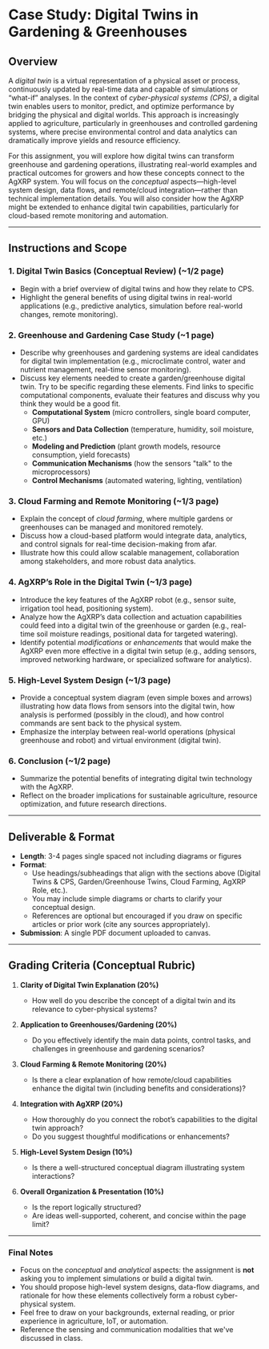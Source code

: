 # Case Study: Digital Twins in Gardening & Greenhouses

## Overview

A *digital twin* is a virtual representation of a physical asset or process, continuously updated by real-time data and capable of simulations or “what-if” analyses. In the context of *cyber-physical systems (CPS)*, a digital twin enables users to monitor, predict, and optimize performance by bridging the physical and digital worlds. This approach is increasingly applied to agriculture, particularly in greenhouses and controlled gardening systems, where precise environmental control and data analytics can dramatically improve yields and resource efficiency.

For this assignment, you will explore how digital twins can transform greenhouse and gardening operations, illustrating real-world examples and practical outcomes for growers and how these concepts connect to the AgXRP system. You will focus on the *conceptual* aspects—high-level system design, data flows, and remote/cloud integration—rather than technical implementation details. You will also consider how the AgXRP might be extended to enhance digital twin capabilities, particularly for cloud-based remote monitoring and automation.

---

## Instructions and Scope

### 1. Digital Twin Basics (Conceptual Review) (~1/2 page)

- Begin with a brief overview of digital twins and how they relate to CPS.
- Highlight the general benefits of using digital twins in real-world applications (e.g., predictive analytics, simulation before real-world changes, remote monitoring).

### 2. Greenhouse and Gardening Case Study (~1 page)

- Describe why greenhouses and gardening systems are ideal candidates for digital twin implementation (e.g., microclimate control, water and nutrient management, real-time sensor monitoring).
- Discuss key elements needed to create a garden/greenhouse digital twin. Try to be specific regarding these elements. Find links to specific computational components, evaluate their features and discuss why you think they would be a good fit.
  - **Computational System** (micro controllers, single board computer, GPU)
  - **Sensors and Data Collection** (temperature, humidity, soil moisture, etc.)
  - **Modeling and Prediction** (plant growth models, resource consumption, yield forecasts)
  - **Communication Mechanisms** (how the sensors "talk" to the microprocessors)
  - **Control Mechanisms** (automated watering, lighting, ventilation)

### 3. Cloud Farming and Remote Monitoring (~1/3 page)

- Explain the concept of *cloud farming*, where multiple gardens or greenhouses can be managed and monitored remotely.
- Discuss how a cloud-based platform would integrate data, analytics, and control signals for real-time decision-making from afar.
- Illustrate how this could allow scalable management, collaboration among stakeholders, and more robust data analytics.

### 4. AgXRP’s Role in the Digital Twin (~1/3 page)

- Introduce the key features of the AgXRP robot (e.g., sensor suite, irrigation tool head, positioning system).
- Analyze how the AgXRP’s data collection and actuation capabilities could feed into a digital twin of the greenhouse or garden (e.g., real-time soil moisture readings, positional data for targeted watering).
- Identify potential *modifications* or *enhancements* that would make the AgXRP even more effective in a digital twin setup (e.g., adding sensors, improved networking hardware, or specialized software for analytics).

### 5. High-Level System Design (~1/3 page)

- Provide a conceptual system diagram (even simple boxes and arrows) illustrating how data flows from sensors into the digital twin, how analysis is performed (possibly in the cloud), and how control commands are sent back to the physical system.
- Emphasize the interplay between real-world operations (physical greenhouse and robot) and virtual environment (digital twin).

### 6. Conclusion (~1/2 page)

- Summarize the potential benefits of integrating digital twin technology with the AgXRP.
- Reflect on the broader implications for sustainable agriculture, resource optimization, and future research directions.

---

## Deliverable & Format

- **Length**: 3-4 pages single spaced not including diagrams or figures
- **Format**:
  - Use headings/subheadings that align with the sections above (Digital Twins & CPS, Garden/Greenhouse Twins, Cloud Farming, AgXRP Role, etc.).
  - You may include simple diagrams or charts to clarify your conceptual design.
  - References are optional but encouraged if you draw on specific articles or prior work (cite any sources appropriately).
- **Submission**: A single PDF document uploaded to canvas.

---

## Grading Criteria (Conceptual Rubric)

1. **Clarity of Digital Twin Explanation (20%)**

   - How well do you describe the concept of a digital twin and its relevance to cyber-physical systems?

2. **Application to Greenhouses/Gardening (20%)**

   - Do you effectively identify the main data points, control tasks, and challenges in greenhouse and gardening scenarios?

3. **Cloud Farming & Remote Monitoring (20%)**

   - Is there a clear explanation of how remote/cloud capabilities enhance the digital twin (including benefits and considerations)?

4. **Integration with AgXRP (20%)**

   - How thoroughly do you connect the robot’s capabilities to the digital twin approach?
   - Do you suggest thoughtful modifications or enhancements?

5. **High-Level System Design (10%)**

   - Is there a well-structured conceptual diagram illustrating system interactions?

6. **Overall Organization & Presentation (10%)**

   - Is the report logically structured?
   - Are ideas well-supported, coherent, and concise within the page limit?

---

### Final Notes

- Focus on the *conceptual* and *analytical* aspects: the assignment is **not** asking you to implement simulations or build a digital twin.
- You should propose high-level system designs, data-flow diagrams, and rationale for how these elements collectively form a robust cyber-physical system.
- Feel free to draw on your backgrounds, external reading, or prior experience in agriculture, IoT, or automation.
- Reference the sensing and communication modalities that we've discussed in class.

